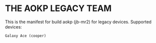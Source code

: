 THE AOKP LEGACY TEAM
====================

This is the manifest for build aokp (jb-mr2) for legacy devices. Supported devices:

    Galaxy Ace (cooper)


